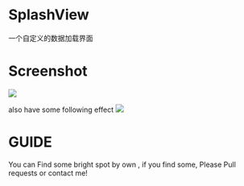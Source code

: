 # SplashView
一个自定义的数据加载界面
# Screenshot
![](http://7xj4l6.com1.z0.glb.clouddn.com/splashview.gif)

also have some following effect
![](http://7xj4l6.com1.z0.glb.clouddn.com/splashview1.gif)

# GUIDE
You can Find some bright spot by own , if you find some, Please  Pull requests or contact me!

